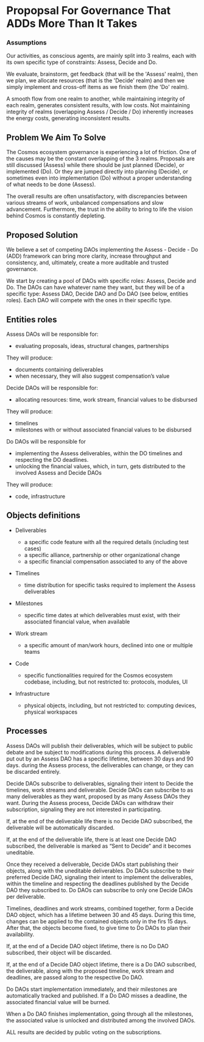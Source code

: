 # Propopsal For Governance That ADDs More Than It Takes


### Assumptions

Our activities, as conscious agents, are mainly split into 3 realms, each with its own specific type of constraints: Assess, Decide and Do.

We evaluate, brainstorm, get feedback (that will be the 'Assess' realm), then we plan, we allocate resources (that is the 'Decide' realm) and then we simply implement and cross-off items as we finish them (the 'Do' realm).

A smooth flow from one realm to another, while maintaining integrity of each realm, generates consistent results, with low costs. Not maintaining integrity of realms (overlapping Assess / Decide / Do) inherently increases the energy costs, generating inconsistent results.

## Problem We Aim To Solve

The Cosmos ecosystem governance is experiencing a lot of friction. One of the causes may be the constant overlapping of the 3 realms. Proposals are still discussed (Assess) while there should be just planned (Decide), or implemented (Do). Or they are jumped directly into planning (Decide), or sometimes even into implementation (Do) without a proper understanding of what needs to be done (Assess). 

The overall results are often unsatisfactory, with discrepancies between various streams of work, unbalanced compensations and slow advancement. Furthermore, the trust in the ability to bring to life the vision behind Cosmos is constantly depleting.

## Proposed Solution

We believe a set of competing DAOs implementing the Assess - Decide - Do (ADD) framework can bring more clarity, increase throughput and consistency, and, ultimately, create a more auditable and trusted governance.

We start by creating a pool of DAOs with specific roles: Assess, Decide and Do. The DAOs can have whatever name they want, but they will be of a specific type: Assess DAO, Decide DAO and Do DAO (see below, entities roles). Each DAO will compete with the ones in their specific type.

## Entities roles

Assess DAOs will be responsible for:
- evaluating proposals, ideas, structural changes, partnerships

They will produce:
- documents containing deliverables
- when necessary, they will also suggest compensation’s value

Decide DAOs will be responsible for:
- allocating resources: time, work stream, financial values to be disbursed

They will produce:
- timelines
- milestones with or without associated financial values to be disbursed

Do DAOs will be responsible for 
- implementing the Assess deliverables, within the DO timelines and respecting the DO deadlines.
- unlocking the financial values, which, in turn, gets distributed to the involved Assess and Decide DAOs

They will produce:
- code, infrastructure

## Objects definitions

- Deliverables
	- a specific code feature with all the required details (including test cases)
	- a specific alliance, partnership or other organizational change
	- a specific financial compensation associated to any of the above

- Timelines
	- time distribution for specific tasks required to implement the Assess deliverables

- Milestones
	- specific time dates at which deliverables must exist, with their associated financial value, when available

- Work stream
	- a specific amount of man/work hours, declined into one or multiple teams

- Code
	- specific functionalities required for the Cosmos ecosystem codebase, including, but not restricted to: protocols, modules, UI

- Infrastructure
	- physical objects, including, but not restricted to: computing devices, physical workspaces

## Processes

Assess DAOs will publish their deliverables, which will be subject to public debate and be subject to modifications during this process. A deliverable put out by an Assess DAO has a specific lifetime, between 30 days and 90 days. during the Assess process, the deliverables can change, or they can be discarded entirely.

Decide DAOs subscribe to deliverables, signaling their intent to Decide the timelines, work streams and deliverable. Decide DAOs can subscribe to as many deliverables as they want, proposed by as many Assess DAOs they want. During the Assess process, Decide DAOs can withdraw their subscription, signaling they are not interested in participating.

If, at the end of the deliverable life there is no Decide DAO subscribed, the deliverable will be automatically discarded.

If, at the end of the deliverable life, there is at least one Decide DAO subscribed, the deliverable is marked as “Sent to Decide” and it becomes uneditable.

Once they received a deliverable, Decide DAOs start publishing their objects, along with the uneditable deliverables. Do DAOs subscribe to their preferred Decide DAO, signaling their intent to implement the deliverables, within the timeline and respecting the deadlines published by the Decide DAO they subscribed to. Do DAOs can subscribe to only one Decide DAOs per deliverable.

Timelines, deadlines and work streams, combined together, form a Decide DAO object, which has a lifetime between 30 and 45 days. During this time, changes can be applied to the contained objects only in the firs 15 days. After that, the objects become fixed, to give time to Do DAOs to plan their availability.

If, at the end of a Decide DAO object lifetime, there is no Do DAO subscribed, their object will be discarded.

If, at the end of a Decide DAO object lifetime, there is a Do DAO subscribed, the deliverable, along with the proposed timeline, work stream and deadlines, are passed along to the respective Do DAO.

Do DAOs start implementation immediately, and their milestones are automatically tracked and published. If a Do DAO misses a deadline, the associated financial value will be burned.

When a Do DAO finishes implementation, going through all the milestones, the associated value is unlocked and distributed among the involved DAOs.

ALL results are decided by public voting on the subscriptions.
